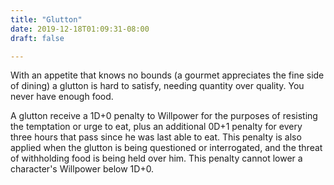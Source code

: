```yaml
---
title: "Glutton"
date: 2019-12-18T01:09:31-08:00
draft: false

---
```


With an appetite that knows no bounds (a gourmet appreciates the fine side of dining) a glutton is hard to satisfy, needing quantity over quality. You never have enough food. 

A glutton receive a 1D+0 penalty to Willpower for the purposes of resisting the temptation or urge to eat, plus an additional 0D+1 penalty for every three hours that pass since he was last able to eat. This penalty is also applied when the glutton is being questioned or interrogated, and the threat of withholding food is being held over him. This penalty cannot lower a character's Willpower below 1D+0.